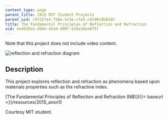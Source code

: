 ```yaml
---
content_type: page
parent_title: 2015 MIT Student Projects
parent_uid: c97327e3-f58e-5c5e-cfe5-c9199c8b02d5
title: The Fundamental Principles of Reflection and Refraction
uid: eed939a1-d84e-42a9-d907-e18a3daa9757
---
```


Note that this project does not include video content.

![reflection and refraction diagram](BASEURL_PLACEHOLDER/resources/mitres_3_004f17_9_anon)

Description
-----------

This project explores reflection and refraction as phenomena based upon materials properties such as the refractive index.

[The Fundamental Principles of Reflection and Refraction (NB)]({{< baseurl >}}/resources/2015_anon1)

Courtesy MIT student.